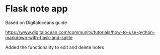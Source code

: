 # Flask note app
Based on Digitaloceans guide

https://www.digitalocean.com/community/tutorials/how-to-use-python-markdown-with-flask-and-sqlite

Added the functionality to edit and delete notes
